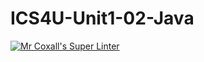 # ICS4U-Unit1-02-Java
[![Mr Coxall's Super Linter](https://github.com/Yiyun-Qin/ICS4U-Unit1-02-Java/workflows/Mr%20Coxall's%20Super%20Linter/badge.svg)](https://github.com/Yiyun-Qin/ICS4U-Unit1-02-Java/actions/)
